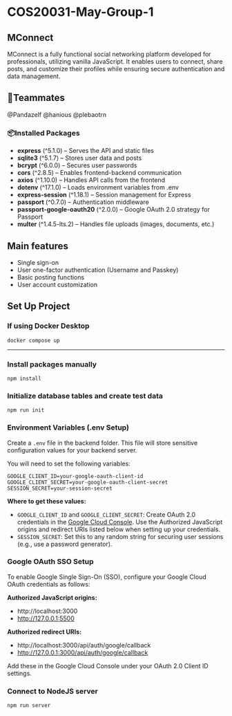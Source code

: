 # COS20031-May-Group-1

## MConnect

MConnect is a fully functional social networking platform developed for professionals, utilizing vanilla JavaScript. It enables users to connect, share posts, and customize their profiles while ensuring secure authentication and data management.

## 👥Teammates

@Pandazelf
@hanious
@plebaotrn

### 📦Installed Packages

- **express** (^5.1.0) – Serves the API and static files
- **sqlite3** (^5.1.7) – Stores user data and posts
- **bcrypt** (^6.0.0) – Secures user passwords
- **cors** (^2.8.5) – Enables frontend-backend communication
- **axios** (^1.10.0) – Handles API calls from the frontend
- **dotenv** (^17.1.0) – Loads environment variables from .env
- **express-session** (^1.18.1) – Session management for Express
- **passport** (^0.7.0) – Authentication middleware
- **passport-google-oauth20** (^2.0.0) – Google OAuth 2.0 strategy for Passport
- **multer** (^1.4.5-lts.2) – Handles file uploads (images, documents, etc.)

## Main features

- Single sign-on
- User one-factor authentication (Username and Passkey)
- Basic posting functions
- User account customization

## Set Up Project

### If using Docker Desktop
`docker compose up`

--------
### Install packages manually

`npm install`

### Initialize database tables and create test data

`npm run init`

### Environment Variables (.env Setup)

Create a `.env` file in the backend folder. This file will store sensitive configuration values for your backend server.

You will need to set the following variables:

```
GOOGLE_CLIENT_ID=your-google-oauth-client-id
GOOGLE_CLIENT_SECRET=your-google-oauth-client-secret
SESSION_SECRET=your-session-secret
```

**Where to get these values:**
- `GOOGLE_CLIENT_ID` and `GOOGLE_CLIENT_SECRET`: Create OAuth 2.0 credentials in the [Google Cloud Console](https://console.cloud.google.com/apis/credentials). Use the Authorized JavaScript origins and redirect URIs listed below when setting up your credentials.
- `SESSION_SECRET`: Set this to any random string for securing user sessions (e.g., use a password generator).

### Google OAuth SSO Setup

To enable Google Single Sign-On (SSO), configure your Google Cloud OAuth credentials as follows:

**Authorized JavaScript origins:**
- http://localhost:3000
- http://127.0.0.1:5500

**Authorized redirect URIs:**
- http://localhost:3000/api/auth/google/callback
- http://127.0.0.1:3000/api/auth/google/callback

Add these in the Google Cloud Console under your OAuth 2.0 Client ID settings.

### Connect to NodeJS server

`npm run server`
